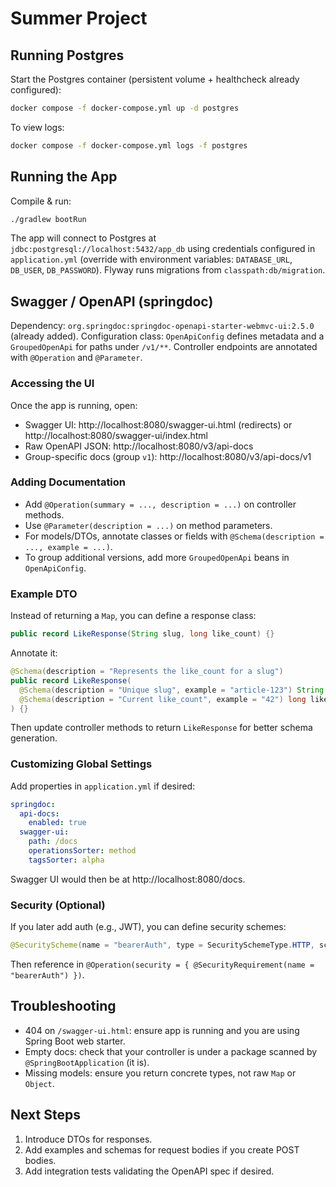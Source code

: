 # Summer Project

## Running Postgres
Start the Postgres container (persistent volume + healthcheck already configured):

```bash
docker compose -f docker-compose.yml up -d postgres
```

To view logs:
```bash
docker compose -f docker-compose.yml logs -f postgres
```

## Running the App
Compile & run:
```bash
./gradlew bootRun
```

The app will connect to Postgres at `jdbc:postgresql://localhost:5432/app_db` using credentials configured in `application.yml` (override with environment variables: `DATABASE_URL`, `DB_USER`, `DB_PASSWORD`). Flyway runs migrations from `classpath:db/migration`.

## Swagger / OpenAPI (springdoc)
Dependency: `org.springdoc:springdoc-openapi-starter-webmvc-ui:2.5.0` (already added).
Configuration class: `OpenApiConfig` defines metadata and a `GroupedOpenApi` for paths under `/v1/**`.
Controller endpoints are annotated with `@Operation` and `@Parameter`.

### Accessing the UI
Once the app is running, open:
- Swagger UI: http://localhost:8080/swagger-ui.html (redirects) or http://localhost:8080/swagger-ui/index.html
- Raw OpenAPI JSON: http://localhost:8080/v3/api-docs
- Group-specific docs (group `v1`): http://localhost:8080/v3/api-docs/v1

### Adding Documentation
- Add `@Operation(summary = ..., description = ...)` on controller methods.
- Use `@Parameter(description = ...)` on method parameters.
- For models/DTOs, annotate classes or fields with `@Schema(description = ..., example = ...)`.
- To group additional versions, add more `GroupedOpenApi` beans in `OpenApiConfig`.

### Example DTO
Instead of returning a `Map`, you can define a response class:
```java
public record LikeResponse(String slug, long like_count) {}
```
Annotate it:
```java
@Schema(description = "Represents the like_count for a slug")
public record LikeResponse(
  @Schema(description = "Unique slug", example = "article-123") String slug,
  @Schema(description = "Current like_count", example = "42") long like_count
) {}
```
Then update controller methods to return `LikeResponse` for better schema generation.

### Customizing Global Settings
Add properties in `application.yml` if desired:
```yaml
springdoc:
  api-docs:
    enabled: true
  swagger-ui:
    path: /docs
    operationsSorter: method
    tagsSorter: alpha
```
Swagger UI would then be at http://localhost:8080/docs.

### Security (Optional)
If you later add auth (e.g., JWT), you can define security schemes:
```java
@SecurityScheme(name = "bearerAuth", type = SecuritySchemeType.HTTP, scheme = "bearer", bearerFormat = "JWT")
```
Then reference in `@Operation(security = { @SecurityRequirement(name = "bearerAuth") })`.

## Troubleshooting
- 404 on `/swagger-ui.html`: ensure app is running and you are using Spring Boot web starter.
- Empty docs: check that your controller is under a package scanned by `@SpringBootApplication` (it is).
- Missing models: ensure you return concrete types, not raw `Map` or `Object`.

## Next Steps
1. Introduce DTOs for responses.
2. Add examples and schemas for request bodies if you create POST bodies.
3. Add integration tests validating the OpenAPI spec if desired.

